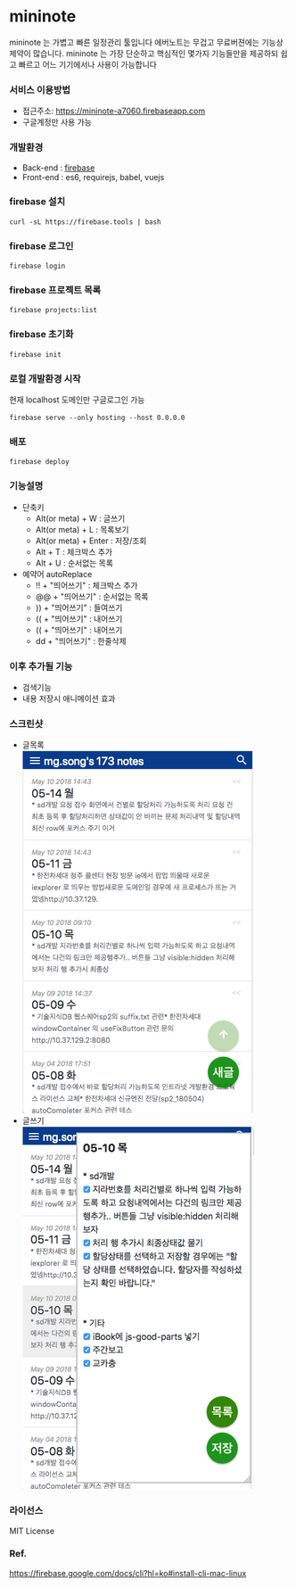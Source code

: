 # mininote
mininote 는 가볍고 빠른 일정관리 툴입니다
에버노트는 무겁고 무료버젼에는 기능상 제약이 많습니다. mininote 는 가장 단순하고 핵심적인 몇가지 기능들만을 제공하되 쉽고 빠르고 어느 기기에서나 사용이 가능합니다

### 서비스 이용방법
* 접근주소: https://mininote-a7060.firebaseapp.com
* 구글계정만 사용 가능


### 개발환경
* Back-end : [firebase](https://firebase.google.com)
* Front-end : es6, requirejs, babel, vuejs

### firebase 설치
```
curl -sL https://firebase.tools | bash
```

### firebase 로그인
```
firebase login
```

### firebase 프로젝트 목록
```
firebase projects:list
```

### firebase 초기화
```
firebase init
```

### 로컬 개발환경 시작

현재 localhost 도메인만 구글로그인 가능

```
firebase serve --only hosting --host 0.0.0.0
```

### 배포
```
firebase deploy
```

### 기능설명
* 단축키
  * Alt(or meta) + W : 글쓰기
  * Alt(or meta) + L : 목록보기
  * Alt(or meta) + Enter : 저장/조회
  * Alt + T : 체크박스 추가
  * Alt + U : 순서없는 목록
* 예약어 autoReplace
  * !! + "띄어쓰기" : 체크박스 추가
  * @@ + "띄어쓰기" : 순서없는 목록
  * )) + "띄어쓰기" : 들여쓰기
  * (( + "띄어쓰기" : 내어쓰기
  * (( + "띄어쓰기" : 내어쓰기
  * dd + "띄어쓰기" : 한줄삭제


### 이후 추가될 기능
* 검색기능
* 내용 저장시 애니메이션 효과


### 스크린샷
* 글목록  
![list](https://raw.githubusercontent.com/min9nim/mininote/master/image/list.png)
* 글쓰기  
![write](https://raw.githubusercontent.com/min9nim/mininote/master/image/write.png)



### 라이선스
MIT License


### Ref.
https://firebase.google.com/docs/cli?hl=ko#install-cli-mac-linux
